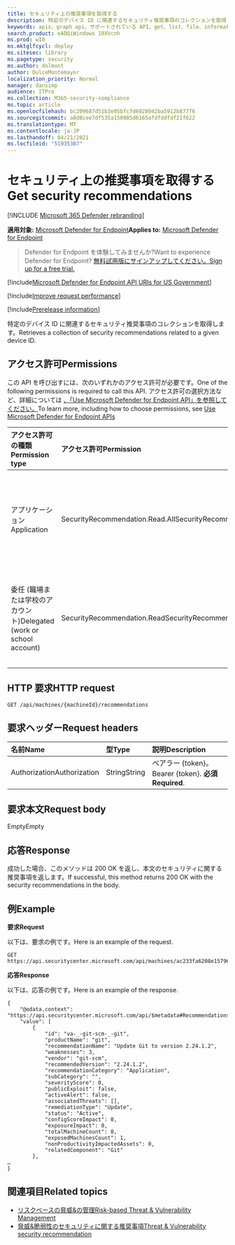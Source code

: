 ```yaml
---
title: セキュリティ上の推奨事項を取得する
description: 特定のデバイス ID に関連するセキュリティ推奨事項のコレクションを取得します。
keywords: apis、graph api、サポートされている API、get、list、file、information、デバイスごとのセキュリティ推奨事項、脅威 & 脆弱性管理 API、Microsoft Defender for Endpoint tvm api
search.product: eADQiWindows 10XVcnh
ms.prod: w10
ms.mktglfcycl: deploy
ms.sitesec: library
ms.pagetype: security
ms.author: dolmont
author: DulceMontemayor
localization_priority: Normal
manager: dansimp
audience: ITPro
ms.collection: M365-security-compliance
ms.topic: article
ms.openlocfilehash: bc209687d51b3e05bfcfd6028042ba5912b877f6
ms.sourcegitcommit: a8d8cee7df535a150985d6165afdfddfdf21f622
ms.translationtype: MT
ms.contentlocale: ja-JP
ms.lasthandoff: 04/21/2021
ms.locfileid: "51935307"
---
```

# <a name="get-security-recommendations"></a><span data-ttu-id="c750d-104">セキュリティ上の推奨事項を取得する</span><span class="sxs-lookup"><span data-stu-id="c750d-104">Get security recommendations</span></span>

[!INCLUDE [Microsoft 365 Defender rebranding](../../includes/microsoft-defender.md)]

<span data-ttu-id="c750d-105">**適用対象:** [Microsoft Defender for Endpoint](https://go.microsoft.com/fwlink/?linkid=2154037)</span><span class="sxs-lookup"><span data-stu-id="c750d-105">**Applies to:** [Microsoft Defender for Endpoint](https://go.microsoft.com/fwlink/?linkid=2154037)</span></span>

> <span data-ttu-id="c750d-106">Defender for Endpoint を体験してみませんか?</span><span class="sxs-lookup"><span data-stu-id="c750d-106">Want to experience Defender for Endpoint?</span></span> [<span data-ttu-id="c750d-107">無料試用版にサインアップしてください。</span><span class="sxs-lookup"><span data-stu-id="c750d-107">Sign up for a free trial.</span></span>](https://www.microsoft.com/microsoft-365/windows/microsoft-defender-atp?ocid=docs-wdatp-exposedapis-abovefoldlink)

[!include[Microsoft Defender for Endpoint API URIs for US Government](../../includes/microsoft-defender-api-usgov.md)]

[!include[Improve request performance](../../includes/improve-request-performance.md)]

[!include[Prerelease information](../../includes/prerelease.md)]

<span data-ttu-id="c750d-108">特定のデバイス ID に関連するセキュリティ推奨事項のコレクションを取得します。</span><span class="sxs-lookup"><span data-stu-id="c750d-108">Retrieves a collection of security recommendations related to a given device ID.</span></span>

## <a name="permissions"></a><span data-ttu-id="c750d-109">アクセス許可</span><span class="sxs-lookup"><span data-stu-id="c750d-109">Permissions</span></span>
<span data-ttu-id="c750d-110">この API を呼び出すには、次のいずれかのアクセス許可が必要です。</span><span class="sxs-lookup"><span data-stu-id="c750d-110">One of the following permissions is required to call this API.</span></span> <span data-ttu-id="c750d-111">アクセス許可の選択方法など、詳細については [、「Use Microsoft Defender for Endpoint API」を参照してください。](apis-intro.md)</span><span class="sxs-lookup"><span data-stu-id="c750d-111">To learn more, including how to choose permissions, see [Use Microsoft Defender for Endpoint APIs](apis-intro.md)</span></span>

<span data-ttu-id="c750d-112">アクセス許可の種類</span><span class="sxs-lookup"><span data-stu-id="c750d-112">Permission type</span></span> |   <span data-ttu-id="c750d-113">アクセス許可</span><span class="sxs-lookup"><span data-stu-id="c750d-113">Permission</span></span>  |   <span data-ttu-id="c750d-114">アクセス許可の表示名</span><span class="sxs-lookup"><span data-stu-id="c750d-114">Permission display name</span></span>
:---|:---|:---
<span data-ttu-id="c750d-115">アプリケーション</span><span class="sxs-lookup"><span data-stu-id="c750d-115">Application</span></span> | <span data-ttu-id="c750d-116">SecurityRecommendation.Read.All</span><span class="sxs-lookup"><span data-stu-id="c750d-116">SecurityRecommendation.Read.All</span></span> | <span data-ttu-id="c750d-117">'脅威と脆弱性管理のセキュリティに関する推奨事項情報の読み取り'</span><span class="sxs-lookup"><span data-stu-id="c750d-117">'Read Threat and Vulnerability Management security recommendation information'</span></span>
<span data-ttu-id="c750d-118">委任 (職場または学校のアカウント)</span><span class="sxs-lookup"><span data-stu-id="c750d-118">Delegated (work or school account)</span></span> | <span data-ttu-id="c750d-119">SecurityRecommendation.Read</span><span class="sxs-lookup"><span data-stu-id="c750d-119">SecurityRecommendation.Read</span></span> |  <span data-ttu-id="c750d-120">'脅威と脆弱性管理のセキュリティに関する推奨事項情報の読み取り'</span><span class="sxs-lookup"><span data-stu-id="c750d-120">'Read Threat and Vulnerability Management security recommendation information'</span></span>

## <a name="http-request"></a><span data-ttu-id="c750d-121">HTTP 要求</span><span class="sxs-lookup"><span data-stu-id="c750d-121">HTTP request</span></span>
```
GET /api/machines/{machineId}/recommendations
```

## <a name="request-headers"></a><span data-ttu-id="c750d-122">要求ヘッダー</span><span class="sxs-lookup"><span data-stu-id="c750d-122">Request headers</span></span>

<span data-ttu-id="c750d-123">名前</span><span class="sxs-lookup"><span data-stu-id="c750d-123">Name</span></span> | <span data-ttu-id="c750d-124">型</span><span class="sxs-lookup"><span data-stu-id="c750d-124">Type</span></span> | <span data-ttu-id="c750d-125">説明</span><span class="sxs-lookup"><span data-stu-id="c750d-125">Description</span></span>
:---|:---|:---
<span data-ttu-id="c750d-126">Authorization</span><span class="sxs-lookup"><span data-stu-id="c750d-126">Authorization</span></span> | <span data-ttu-id="c750d-127">String</span><span class="sxs-lookup"><span data-stu-id="c750d-127">String</span></span> | <span data-ttu-id="c750d-128">ベアラー {token}。</span><span class="sxs-lookup"><span data-stu-id="c750d-128">Bearer {token}.</span></span> <span data-ttu-id="c750d-129">**必須**</span><span class="sxs-lookup"><span data-stu-id="c750d-129">**Required**.</span></span>


## <a name="request-body"></a><span data-ttu-id="c750d-130">要求本文</span><span class="sxs-lookup"><span data-stu-id="c750d-130">Request body</span></span>
<span data-ttu-id="c750d-131">Empty</span><span class="sxs-lookup"><span data-stu-id="c750d-131">Empty</span></span>

## <a name="response"></a><span data-ttu-id="c750d-132">応答</span><span class="sxs-lookup"><span data-stu-id="c750d-132">Response</span></span>
<span data-ttu-id="c750d-133">成功した場合、このメソッドは 200 OK を返し、本文のセキュリティに関する推奨事項を返します。</span><span class="sxs-lookup"><span data-stu-id="c750d-133">If successful, this method returns 200 OK with the security recommendations in the body.</span></span>


## <a name="example"></a><span data-ttu-id="c750d-134">例</span><span class="sxs-lookup"><span data-stu-id="c750d-134">Example</span></span>

<span data-ttu-id="c750d-135">**要求**</span><span class="sxs-lookup"><span data-stu-id="c750d-135">**Request**</span></span>

<span data-ttu-id="c750d-136">以下は、要求の例です。</span><span class="sxs-lookup"><span data-stu-id="c750d-136">Here is an example of the request.</span></span>

```
GET https://api.securitycenter.microsoft.com/api/machines/ac233fa6208e1579620bf44207c4006ed7cc4501/recommendations
```

<span data-ttu-id="c750d-137">**応答**</span><span class="sxs-lookup"><span data-stu-id="c750d-137">**Response**</span></span>

<span data-ttu-id="c750d-138">以下は、応答の例です。</span><span class="sxs-lookup"><span data-stu-id="c750d-138">Here is an example of the response.</span></span>


```
{
    "@odata.context": "https://api.securitycenter.microsoft.com/api/$metadata#Recommendations",
    "value": [
        {
            "id": "va-_-git-scm-_-git",
            "productName": "git",
            "recommendationName": "Update Git to version 2.24.1.2",
            "weaknesses": 3,
            "vendor": "git-scm",
            "recommendedVersion": "2.24.1.2",
            "recommendationCategory": "Application",
            "subCategory": "",
            "severityScore": 0,
            "publicExploit": false,
            "activeAlert": false,
            "associatedThreats": [],
            "remediationType": "Update",
            "status": "Active",
            "configScoreImpact": 0,
            "exposureImpact": 0,
            "totalMachineCount": 0,
            "exposedMachinesCount": 1,
            "nonProductivityImpactedAssets": 0,
            "relatedComponent": "Git"
        },
…
}
```

## <a name="related-topics"></a><span data-ttu-id="c750d-139">関連項目</span><span class="sxs-lookup"><span data-stu-id="c750d-139">Related topics</span></span>
- [<span data-ttu-id="c750d-140">リスクベースの脅威&の管理</span><span class="sxs-lookup"><span data-stu-id="c750d-140">Risk-based Threat & Vulnerability Management</span></span>](https://docs.microsoft.com/microsoft-365/security/defender-endpoint/next-gen-threat-and-vuln-mgt)
- [<span data-ttu-id="c750d-141">脅威&脆弱性のセキュリティに関する推奨事項</span><span class="sxs-lookup"><span data-stu-id="c750d-141">Threat & Vulnerability security recommendation</span></span>](https://docs.microsoft.com/microsoft-365/security/defender-endpoint/tvm-security-recommendation)
